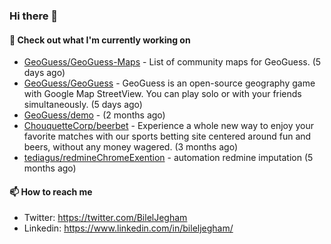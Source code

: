 ### Hi there 👋

#### 👷 Check out what I'm currently working on

- [GeoGuess/GeoGuess-Maps](https://github.com/GeoGuess/GeoGuess-Maps) - List of community maps for GeoGuess. (5 days ago)
- [GeoGuess/GeoGuess](https://github.com/GeoGuess/GeoGuess) - GeoGuess is an open-source geography game with Google Map StreetView. You can play solo or with your friends simultaneously. (5 days ago)
- [GeoGuess/demo](https://github.com/GeoGuess/demo) -  (2 months ago)
- [ChouquetteCorp/beerbet](https://github.com/ChouquetteCorp/beerbet) - Experience a whole new way to enjoy your favorite matches with our sports betting site centered around fun and beers, without any money wagered. (3 months ago)
- [tediagus/redmineChromeExention](https://github.com/tediagus/redmineChromeExention) - automation redmine imputation (5 months ago)


#### 📫 How to reach me

- Twitter: https://twitter.com/BilelJegham
- Linkedin: https://www.linkedin.com/in/bileljegham/
